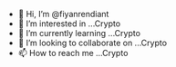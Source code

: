 - 👋 Hi, I’m @fiyanrendiant
- 👀 I’m interested in ...Crypto
- 🌱 I’m currently learning ...Crypto
- 💞️ I’m looking to collaborate on ...Crypto
- 📫 How to reach me ...Crypto

<!---
fiyanrendiant/fiyanrendiant is a ✨ special ✨ repository because its `README.md` (this file) appears on your GitHub profile.
You can click the Preview link to take a look at your changes.
--->
